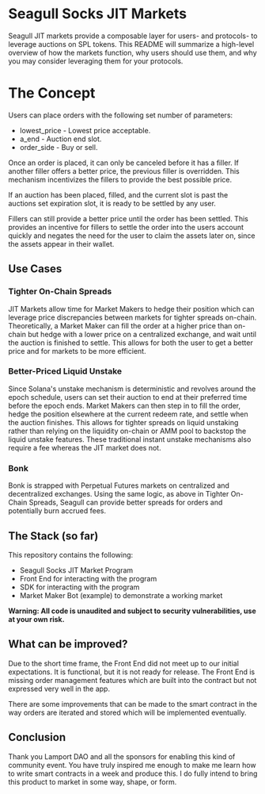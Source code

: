 # Seagull Socks JIT Markets
Seagull JIT markets provide a composable layer for users- and protocols- to leverage auctions on SPL tokens. This README will summarize a high-level overview of how the markets function, why users should use them, and why you may consider leveraging them for your protocols.

# The Concept
Users can place orders with the following set number of parameters:
- lowest_price - Lowest price acceptable.
- a_end - Auction end slot.
- order_side - Buy or sell.

Once an order is placed, it can only be canceled before it has a filler. If another filler offers a better price, the previous filler is overridden. This mechanism incentivizes the fillers to provide the best possible price.

If an auction has been placed, filled, and the current slot is past the auctions set expiration slot, it is ready to be settled by any user.

Fillers can still provide a better price until the order has been settled. This provides an incentive for fillers to settle the order into the users account quickly and negates the need for the user to claim the assets later on, since the assets appear in their wallet.

## Use Cases
### Tighter On-Chain Spreads
JIT Markets allow time for Market Makers to hedge their position which can leverage price discrepancies between markets for tighter spreads on-chain. Theoretically, a Market Maker can fill the order at a higher price than on-chain but hedge with a lower price on a centralized exchange, and wait until the auction is finished to settle. This allows for both the user to get a better price and for markets to be more efficient.

### Better-Priced Liquid Unstake
Since Solana's unstake mechanism is deterministic and revolves around the epoch schedule, users can set their auction to end at their preferred time before the epoch ends. Market Makers can then step in to fill the order, hedge the position elsewhere at the current redeem rate, and settle when the auction finishes. This allows for tighter spreads on liquid unstaking rather than relying on the liquidity on-chain or AMM pool to backstop the liquid unstake features. These traditional instant unstake mechanisms also require a fee whereas the JIT market does not.

### Bonk
Bonk is strapped with Perpetual Futures markets on centralized and decentralized exchanges. Using the same logic, as above in Tighter On-Chain Spreads, Seagull can provide better spreads for orders and potentially burn accrued fees.

## The Stack (so far)
This repository contains the following:
- Seagull Socks JIT Market Program
- Front End for interacting with the program
- SDK for interacting with the program
- Market Maker Bot (example) to demonstrate a working market

**Warning: All code is unaudited and subject to security vulnerabilities, use at your own risk.**

## What can be improved?
Due to the short time frame, the Front End did not meet up to our initial expectations. It is functional, but it is not ready for release. The Front End is missing order management features which are built into the contract but not expressed very well in the app.

There are some improvements that can be made to the smart contract in the way orders are iterated and stored which will be implemented eventually.

## Conclusion
Thank you Lamport DAO and all the sponsors for enabling this kind of community event. You have truly inspired me enough to make me learn how to write smart contracts in a week and produce this. I do fully intend to bring this product to market in some way, shape, or form.